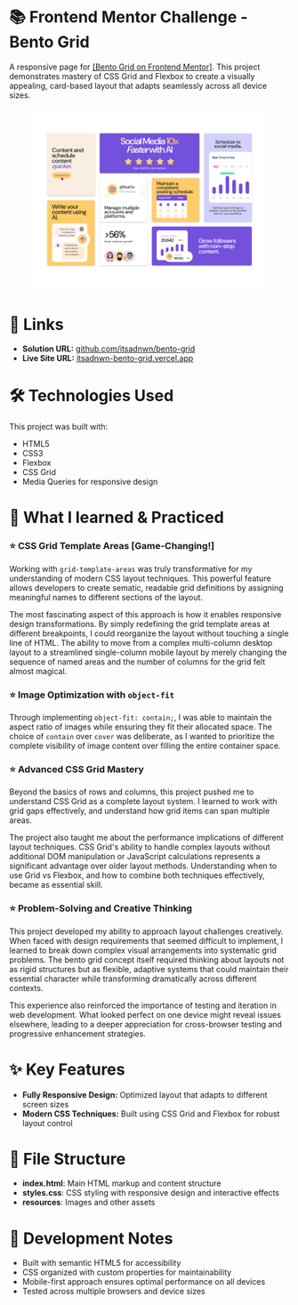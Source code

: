 # 📚 Frontend Mentor Challenge - Bento Grid

<p>A responsive page for <a href="https://www.frontendmentor.io/challenges/bento-grid-RMydElrlOj" target="_blank">[Bento Grid on Frontend Mentor]</a>. This project demonstrates mastery of CSS Grid and Flexbox to create a visually appealing, card-based layout that adapts seamlessly across all device sizes.</p>

<figure>
  <img src="/resources/images/screenshot.png">
</figure>

# 🔗 Links

<ul>
  <li><strong>Solution URL:</strong> <a href="https://github.com/itsadnwn/bento-grid/" target="_blank">github.com/itsadnwn/bento-grid</a></li>
  <li><strong>Live Site URL:</strong> <a href="https://itsadnwn-bento-grid.vercel.app/" target="_blank">itsadnwn-bento-grid.vercel.app</a></li>
</ul>

# 🛠️ Technologies Used

<p>This project was built with:</p>
<ul>
  <li>HTML5</li>
  <li>CSS3</li>
  <li>Flexbox</li>
  <li>CSS Grid</li>
  <li>Media Queries for responsive design</li>
</ul>

# 🎯 What I learned & Practiced

<div>
  <h3>⭐ CSS Grid Template Areas [Game-Changing!]</h3>
  <p>Working with <code>grid-template-areas</code> was truly transformative for my understanding of modern CSS layout techniques. This powerful feature allows developers to create sematic, readable grid definitions by assigning meaningful names to different sections of the layout.</p>
  <p>The most fascinating aspect of this approach is how it enables responsive design transformations. By simply redefining the grid template areas at different breakpoints, I could reorganize the layout without touching a single line of HTML. The ability to move from a complex multi-column desktop layout to a streamlined single-column mobile layout by merely changing the sequence of named areas and the number of columns for the grid felt almost magical.</p>
</div>

<div>
  <h3>⭐ Image Optimization with <code>object-fit</code></h3>
  <p>Through implementing <code>object-fit: contain;</code>, I was able to maintain the aspect ratio of images while ensuring they fit their allocated space. The choice of <code>contain</code> over <code>cover</code> was deliberate, as I wanted to prioritize the complete visibility of image content over filling the entire container space.</p>
</div>

<div>
  <h3>⭐ Advanced CSS Grid Mastery</h3>
  <p>Beyond the basics of rows and columns, this project pushed me to understand CSS Grid as a complete layout system. I learned to work with grid gaps effectively, and understand how grid items can span multiple areas.</p>
  <p>The project also taught me about the performance implications of different layout techniques. CSS Grid's ability to handle complex layouts without additional DOM manipulation or JavaScript calculations represents a significant advantage over older layout methods. Understanding when to use Grid vs Flexbox, and how to combine both techniques effectively, became as essential skill.</p>
</div>

<div>
  <h3>⭐ Problem-Solving and Creative Thinking</h3>
  <p>This project developed my ability to approach layout challenges creatively. When faced with design requirements that seemed difficult to implement, I learned to break down complex visual arrangements into systematic grid problems. The bento grid concept itself required thinking about layouts not as rigid structures but as flexible, adaptive systems that could maintain their essential character while transforming dramatically across different contexts.</p>
  <p>This experience also reinforced the importance of testing and iteration in web development. What looked perfect on one device might reveal issues elsewhere, leading to a deeper appreciation for cross-browser testing and progressive enhancement strategies.</p>
</div>

# ✨ Key Features

<ul>
  <li><strong>Fully Responsive Design:</strong> Optimized layout that adapts to different screen sizes</li>
  <li><strong>Modern CSS Techniques:</strong> Built using CSS Grid and Flexbox for robust layout control</li>
</ul>

# 📁 File Structure

<ul>
  <li><strong>index.html</strong>: Main HTML markup and content structure</li>
  <li><strong>styles.css</strong>: CSS styling with responsive design and interactive effects</li>
  <li><strong>resources</strong>: Images and other assets</li>
</ul>

# 🔧 Development Notes

<ul>
  <li>Built with semantic HTML5 for accessibility</li>
  <li>CSS organized with custom properties for maintainability</li>
  <li>Mobile-first approach ensures optimal performance on all devices</li>
  <li>Tested across multiple browsers and device sizes</li>
</ul>